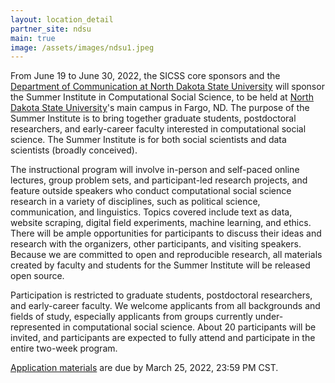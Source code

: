 ```yaml
---
layout: location_detail
partner_site: ndsu
main: true
image: /assets/images/ndsu1.jpeg
---
```


From June 19 to June 30, 2022, the SICSS core sponsors and the [Department of Communication at North Dakota State University](https://www.ndsu.edu/communication/) will sponsor the Summer Institute in Computational Social Science, to be held at [North Dakota State University](https://www.ndsu.edu)'s main campus in Fargo, ND. The purpose of the Summer Institute is to bring together graduate students, postdoctoral researchers, and early-career faculty interested in computational social science. The Summer Institute is for both social scientists and data scientists (broadly conceived).

The instructional program will involve in-person and self-paced online lectures, group problem sets, and participant-led research projects, and feature outside speakers who conduct computational social science research in a variety of disciplines, such as political science, communication, and linguistics. Topics covered include text as data, website scraping, digital field experiments, machine learning, and ethics. There will be ample opportunities for participants to discuss their ideas and research with the organizers, other participants, and visiting speakers. Because we are committed to open and reproducible research, all materials created by faculty and students for the Summer Institute will be released open source.

Participation is restricted to graduate students, postdoctoral researchers, and early-career faculty. We welcome applicants from all backgrounds and fields of study, especially applicants from groups currently under-represented in computational social science. About 20 participants will be invited, and participants are expected to fully attend and participate in the entire two-week program.

[Application materials](https://compsocialscience.github.io/summer-institute/2022/ndsu/apply) are due by March 25, 2022, 23:59 PM CST.
